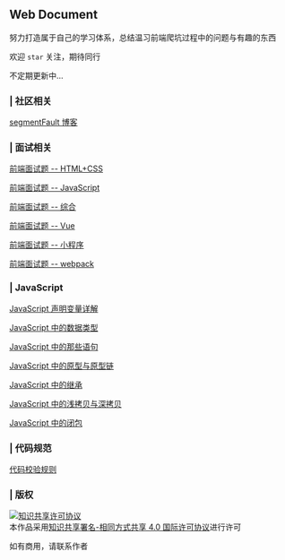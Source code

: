 ## Web Document

努力打造属于自己的学习体系，总结温习前端爬坑过程中的问题与有趣的东西

欢迎 `star` 关注，期待同行

不定期更新中…

### | 社区相关

[segmentFault 博客](https://segmentfault.com/u/youdangde_5c8b208a23f95/articles)

### | 面试相关

[前端面试题 -- HTML+CSS](https://github.com/ltadpoles/web-document/issues/2)

[前端面试题 -- JavaScript](https://github.com/ltadpoles/web-document/issues/3)

[前端面试题 -- 综合](https://github.com/ltadpoles/web-document/issues/4)

[前端面试题 -- Vue](https://github.com/ltadpoles/web-document/issues/5)

[前端面试题 -- 小程序](https://github.com/ltadpoles/web-document/issues/6)

[前端面试题 -- webpack](https://github.com/ltadpoles/web-document/issues/7)

### | JavaScript

[JavaScript 声明变量详解](https://github.com/ltadpoles/web-document/issues/8)

[JavaScript 中的数据类型](https://github.com/ltadpoles/web-document/issues/9)

[JavaScript 中的那些语句](https://github.com/ltadpoles/web-document/issues/10)

[JavaScript 中的原型与原型链](https://github.com/ltadpoles/web-document/issues/11)

[JavaScript 中的继承](https://github.com/ltadpoles/web-document/issues/12)

[JavaScript 中的浅拷贝与深拷贝](https://github.com/ltadpoles/web-document/issues/14)

[JavaScript 中的闭包](https://github.com/ltadpoles/web-document/issues/15)

### | 代码规范

[代码校验规则](https://github.com/ltadpoles/web-document/tree/master/Other/eslint)

### | 版权

<a rel="license" href="http://creativecommons.org/licenses/by-sa/4.0/"><img alt="知识共享许可协议" style="border-width:0" src="https://i.creativecommons.org/l/by-sa/4.0/88x31.png" /></a><br />本<span xmlns:dct="http://purl.org/dc/terms/" href="http://purl.org/dc/dcmitype/Text" rel="dct:type">作品</span>采用<a rel="license" href="http://creativecommons.org/licenses/by-sa/4.0/">知识共享署名-相同方式共享 4.0 国际许可协议</a>进行许可

如有商用，请联系作者
